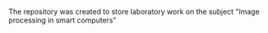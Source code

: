 The repository was created to store laboratory work on the subject "Image processing in smart computers"
